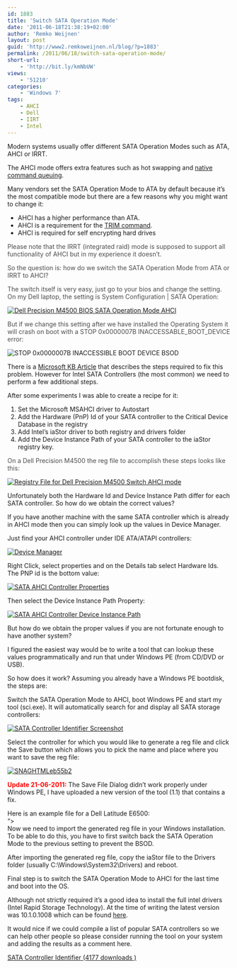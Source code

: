 ```yaml
---
id: 1883
title: 'Switch SATA Operation Mode'
date: '2011-06-18T21:38:19+02:00'
author: 'Remko Weijnen'
layout: post
guid: 'http://www2.remkoweijnen.nl/blog/?p=1883'
permalink: /2011/06/18/switch-sata-operation-mode/
short-url:
    - 'http://bit.ly/kmNbUW'
views:
    - '51210'
categories:
    - 'Windows 7'
tags:
    - AHCI
    - Dell
    - IIRT
    - Intel
---
```


Modern systems usually offer different SATA Operation Modes such as ATA, AHCI or IRRT.

The AHCI mode offers extra features such as hot swapping and [native command queuing](http://en.wikipedia.org/wiki/Native_Command_Queuing "Wikipedia Native Command Queueing").

Many vendors set the SATA Operation Mode to ATA by default because it’s the most compatible mode but there are a few reasons why you might want to change it:

- AHCI has a higher performance than ATA.
- AHCI is a requirement for the [TRIM command](http://www.bit-tech.net/hardware/storage/2010/02/04/windows-7-ssd-performance-and-trim/ "Why You Need TRIM For Your SSD").
- AHCI is required for self encrypting hard drives

<span style="color: #4c4c4c;">Please note that the IRRT (integrated raid) mode is supposed to support all functionality of AHCI but in my experience it doesn’t. </span>

<span style="color: #4c4c4c;">So the question is: how do we switch the SATA Operation Mode from ATA or IRRT to AHCI?</span>

<span style="color: #4c4c4c;">The switch itself is very easy, just go to your bios and change the setting. On my Dell laptop, the setting is System Configuration | SATA Operation:</span>

[![Dell Precision M4500 BIOS SATA Operation Mode AHCI](http://192.168.40.25:8081/wp-content/uploads/2011/06/image_thumb12.png "Dell Precision M4500 BIOS SATA Operation Mode AHCI")](http://192.168.40.25:8081/wp-content/uploads/2011/06/image12.png)

<span style="color: #4c4c4c;">But if we change this setting after we have installed the Operating System it will crash on boot with a STOP 0x0000007B INACCESSABLE\_BOOT\_DEVICE error:</span>

![STOP 0x0000007B INACCESSIBLE BOOT DEVICE BSOD](http://forums.citrix.com/servlet/JiveServlet/download/170-252702-1408148-27794/bsod_07b.JPG "STOP 0x0000007B INACCESSIBLE BOOT DEVICE BSOD")

There is a [Microsoft KB Article](http://support.microsoft.com/kb/922976) that describes the steps required to fix this problem. However for Intel SATA Controllers (the most common) we need to perform a few additional steps.

After some experiments I was able to create a recipe for it:

1. Set the Microsoft MSAHCI driver to Autostart
2. Add the Hardware (PnP) Id of your SATA controller to the Critical Device Database in the registry
3. Add Intel’s iaStor driver to both registry and drivers folder
4. Add the Device Instance Path of your SATA controller to the iaStor registry key.

<span style="color: #4c4c4c;">On a Dell Precision M4500 the reg file to accomplish these steps looks like this:</span>

[![Registry File for Dell Precision M4500 Switch AHCI mode](http://192.168.40.25:8081/wp-content/uploads/2011/06/image_thumb13.png "Registry File for Dell Precision M4500 Switch AHCI mode")](http://192.168.40.25:8081/wp-content/uploads/2011/06/image13.png)

Unfortunately both the Hardware Id and Device Instance Path differ for each SATA controller. So how do we obtain the correct values?

If you have another machine with the same SATA controller which is already in AHCI mode then you can simply look up the values in Device Manager.

Just find your AHCI controller under IDE ATA/ATAPI controllers:

[![Device Manager](http://192.168.40.25:8081/wp-content/uploads/2011/06/SNAGHTML5ed560a_thumb.png "Device Manager")](http://192.168.40.25:8081/wp-content/uploads/2011/06/SNAGHTML5ed560a.png)

Right Click, select properties and on the Details tab select Hardware Ids. The PNP id is the bottom value:

[![SATA AHCI Controller Properties](http://192.168.40.25:8081/wp-content/uploads/2011/06/SNAGHTML6f44c8e_thumb.png "SATA AHCI Controller Properties")](http://192.168.40.25:8081/wp-content/uploads/2011/06/SNAGHTML6f44c8e.png)

Then select the Device Instance Path Property:

[![SATA AHCI Controller Device Instance Path](http://192.168.40.25:8081/wp-content/uploads/2011/06/SNAGHTMLd60a7f_thumb.png "SATA AHCI Controller Device Instance Path")](http://192.168.40.25:8081/wp-content/uploads/2011/06/SNAGHTMLd60a7f.png)

But how do we obtain the proper values if you are not fortunate enough to have another system?

I figured the easiest way would be to write a tool that can lookup these values programmatically and run that under Windows PE (from CD/DVD or USB).

So how does it work? Assuming you already have a Windows PE bootdisk, the steps are:

Switch the SATA Operation Mode to AHCI, boot Windows PE and start my tool (sci.exe). It will automatically search for and display all SATA storage controllers:

[![SATA Controller Identifier Screenshot](http://192.168.40.25:8081/wp-content/uploads/2011/06/SNAGHTMLea846f_thumb.png "SATA Controller Identifier Screenshot")](http://192.168.40.25:8081/wp-content/uploads/2011/06/SNAGHTMLea846f.png)

Select the controller for which you would like to generate a reg file and click the Save button which allows you to pick the name and place where you want to save the reg file:

[![SNAGHTMLeb55b2](http://192.168.40.25:8081/wp-content/uploads/2011/06/SNAGHTMLeb55b2_thumb.png "SNAGHTMLeb55b2")](http://192.168.40.25:8081/wp-content/uploads/2011/06/SNAGHTMLeb55b2.png)

**<span style="color: #ff0000;">Update 21-06-2011:</span>** The Save File Dialog didn’t work properly under Windows PE, I have uploaded a new version of the tool (1.1) that contains a fix.

Here is an example file for a Dell Latitude E6500:  
“&gt;  
Now we need to import the generated reg file in your Windows installation. To be able to do this, you have to first switch back the SATA Operation Mode to the previous setting to prevent the BSOD.

After importing the generated reg file, copy the iaStor file to the Drivers folder (usually C:\\Windows\\System32\\Drivers) and reboot.

Final step is to switch the SATA Operation Mode to AHCI for the last time and boot into the OS.

Although not strictly required it’s a good idea to install the full intel drivers (Intel Rapid Storage Technology). At the time of writing the latest version was 10.1.0.1008 which can be found [here](http://downloadcenter.intel.com/Detail_Desc.aspx?DwnldID=19607).

It would nice if we could compile a list of popular SATA controllers so we can help other people so please consider running the tool on your system and adding the results as a comment here.

[ SATA Controller Identifier (4177 downloads ) ](http://192.168.40.25:8081/download/sata-controller-identifier/?tmstv=1726048919 "Version 1.0")